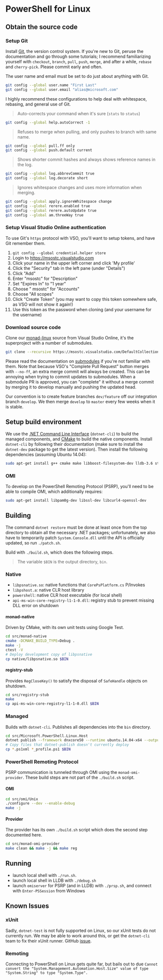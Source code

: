 # PowerShell for Linux

## Obtain the source code

### Setup Git

Install [Git][], the version control system. If you're new to Git, peruse the documentation and go through some tutorials; I recommend familiarizing yourself with `checkout`, `branch`, `pull`, `push`, `merge`, and after a while, `rebase` and `cherry-pick`. Please commit early and often.

The user name and email must be set to do just about anything with Git.

```sh
git config --global user.name "First Last"
git config --global user.email "alias@microsoft.com"
```

I highly recommend these configurations to help deal with whitespace, rebasing, and general use of Git.

> Auto-corrects your command when it's sure (`stats` to `status`)
```sh
git config --global help.autoCorrect -1
```

> Refuses to merge when pulling, and only pushes to branch with same name.
```sh
git config --global pull.ff only
git config --global push.default current
```

> Shows shorter commit hashes and always shows reference names in the log.
```sh
git config --global log.abbrevCommit true
git config --global log.decorate short
```

> Ignores whitespace changes and uses more information when merging.
```sh
git config --global apply.ignoreWhitespace change
git config --global rerere.enabled true
git config --global rerere.autoUpdate true
git config --global am.threeWay true
```

[Git]: https://git-scm.com/documentation

### Setup Visual Studio Online authentication

To use Git's `https` protocol with VSO, you'll want to setup tokens, and have Git remember them.

1. `git config --global credential.helper store`
2. Login to <https://msostc.visualstudio.com>
3. Click your name in the upper left corner and click 'My profile'
4. Click the "Security" tab in the left pane (under "Details")
5. Click "Add"
6. Enter "msostc" for "Description"
7. Set "Expires In" to "1 year"
8. Choose " msostc" for "Accounts"
9. Choose "All scopes"
10. Click "Create Token" (you may want to copy this token somewhere safe, as VSO will not show it again!)
11. Use this token as the password when cloning (and your username for the username)

### Download source code

Clone our [monad-linux][] source from Visual Studio Online, it's the superproject with a number of submodules.

```sh
git clone --recursive https://msostc.visualstudio.com/DefaultCollection/PS/_git/monad-linux
```

Please read the documentation on [submodules][] if you're not familiar with them. Note that because VSO's "Complete Pull Request" button merges with `--no-ff`, an extra merge commit will always be created. This can be annoying when trying to commit updates to submodules. When a submodule PR is approved, you can "complete" it without a merge commit by merging it to develop manually and pushing the updated head.

Our convention is to create feature branches `dev/feature` off our integration branch `develop`. We then merge `develop` to `master` every few weeks when it is stable.

[monad-linux]: https://msostc.visualstudio.com/DefaultCollection/PS/_git/monad-linux
[submodules]: https://www.git-scm.com/book/en/v2/Git-Tools-Submodules

## Setup build environment

We use the [.NET Command Line Interface][dotnet-cli] (`dotnet-cli`) to build the managed components, and [CMake][] to build the native components. Install `dotnet-cli` by following their documentation (make sure to install the `dotnet-dev` package to get the latest version). Then install the following dependencies (assuming Ubuntu 14.04):

```sh
sudo apt-get install g++ cmake make libboost-filesystem-dev lldb-3.6 strace
```

### OMI

To develop on the PowerShell Remoting Protocol (PSRP), you'll need to be able to compile OMI, which additionally requires:

```sh
sudo apt-get install libpam0g-dev libssl-dev libcurl4-openssl-dev
```

[dotnet-cli]: https://github.com/dotnet/cli
[CMake]: https://cmake.org/cmake/help/v2.8.12/cmake.html

## Building

The command `dotnet restore` must be done at least once from the top directory to obtain all the necessary .NET packages; unfortunately, we also have to temporarily patch `System.Console.dll` until the API is officially updated, so run `./patch.sh`.

Build with `./build.sh`, which does the following steps.

> The variable `$BIN` is the output directory, `bin`.

### Native

- `libpsnative.so`: native functions that `CorePsPlatform.cs` P/Invokes
- `libpshost.a`: native CLR host library
- `powershell`: native CLR host executable (for local shell)
- `api-ms-win-core-registry-l1-1-0.dll`: registry stub to prevent missing DLL error on shutdown

#### monad-native

Driven by CMake, with its own unit tests using Google Test.

```sh
cd src/monad-native
cmake -DCMAKE_BUILD_TYPE=Debug .
make -j
ctest -V
# Deploy development copy of libpsnative
cp native/libpsnative.so $BIN
```

#### registry-stub

Provides `RegCloseKey()` to satisfy the disposal of `SafeHandle` objects on shutdown.

```sh
cd src/registry-stub
make
cp api-ms-win-core-registry-l1-1-0.dll $BIN
```

### Managed

Builds with `dotnet-cli`. Publishes all dependencies into the `bin` directory.

```sh
cd src/Microsoft.PowerShell.Linux.Host
dotnet publish --framework dnxcore50 --runtime ubuntu.14.04-x64 --output $BIN
# Copy files that dotnet-publish doesn't currently deploy
cp *.ps1xml *_profile.ps1 $BIN
```

### PowerShell Remoting Protocol

PSRP communication is tunneled through OMI using the `monad-omi-provider`. These build steps are not part of the `./build.sh` script.

#### OMI

```sh
cd src/omi/Unix
./configure --dev --enable-debug
make -j
```

#### Provider

The provider has its own `./build.sh` script which does the second step documented here.

```sh
cd src/monad-omi-provider
make clean && make -j && make reg
```

## Running

- launch local shell with `./run.sh`.
- launch local shell in LLDB with `./debug.sh`
- launch `omiserver` for PSRP (and in LLDB) with `./prsp.sh`, and connect with `Enter-PSSession` from Windows

## Known Issues

### xUnit

Sadly, `dotnet-test` is not fully supported on Linux, so our xUnit tests do not currently run. We may be able to work around this, or get the `dotnet-cli` team to fix their xUnit runner. GitHub [issue](https://github.com/dotnet/cli/issues/407).

### Remoting

Connecting to PowerShell on Linux gets quite far, but bails out to due `Cannot convert the "System.Management.Automation.Host.Size" value of type "System.String" to type "System.Type".`

